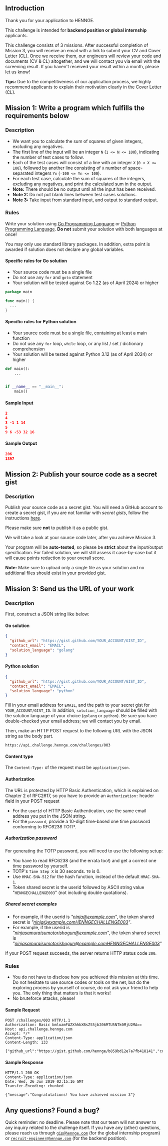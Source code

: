 ## Introduction

Thank you for your application to HENNGE.

This challenge is intended for **backend position or global internship** applicants.

This challenge consists of 3 missions. After successful completion of Mission 3, you will receive an email with a link to submit your CV and Cover Letter (CL). Once we receive them, our engineers will review your code and documents (CV & CL) altogether, and we will contact you via email with the screening result. If you haven't received your result within a month, please let us know!

**Tips:** Due to the competitiveness of our application process, we highly recommend applicants to explain their motivation clearly in the Cover Letter (CL).

## Mission 1: Write a program which fulfills the requirements below

### Description

- We want you to calculate the sum of squares of given integers, excluding any negatives.
- The first line of the input will be an integer `N` (`1 <= N <= 100`), indicating the number of test cases to follow.
- Each of the test cases will consist of a line with an integer `X` (`0 < X <= 100`), followed by another line consisting of `X` number of space-separated integers `Yn` (`-100 <= Yn <= 100`).
- For each test case, calculate the sum of squares of the integers, excluding any negatives, and print the calculated sum in the output.
- **Note:** There should be no output until all the input has been received.
- **Note 2:** Do not put blank lines between test cases solutions.
- **Note 3:** Take input from standard input, and output to standard output.

### Rules

Write your solution using [Go Programming Language](https://go.dev) or [Python Programming Language](https://www.python.org/). **Do not** submit your solution with both languages at once!

You may only use standard library packages. In addition, extra point is awarded if solution does not declare any global variables.

#### Specific rules for Go solution

- Your source code must be a single file
- Do not use any `for` and `goto` statement
- Your solution will be tested against Go 1.22 (as of April 2024) or higher

```go
package main

func main() {
  ...
}
```

#### Specific rules for Python solution

- Your source code must be a single file, containing at least a main function
- Do not use any `for` loop, `while` loop, or any list / set / dictionary comprehension
- Your solution will be tested against Python 3.12 (as of April 2024) or higher

```python
def main():
    ...


if __name__ == "__main__":
    main()
```

#### Sample Input

```json
2
4
3 -1 1 14
5
9 6 -53 32 16
```

#### Sample Output

```json
206
1397
```

## Mission 2: Publish your source code as a secret gist

### Description

Publish your source code as a secret gist. You will need a GitHub account to create a secret gist, if you are not familiar with *secret gists*, follow the instructions [here](https://docs.github.com/en/github/writing-on-github/editing-and-sharing-content-with-gists/creating-gists).

Please make sure **not** to publish it as a public gist.

We will take a look at your source code later, after you achieve Mission 3.

Your program will be **auto-tested**, so please be **strict** about the input/output specification. For failed solution, we will still assess it case-by-case but it will cause points reduction to your overall score.

**Note:** Make sure to upload only a single file as your solution and no additional files should exist in your provided gist.

## Mission 3: Send us the URL of your work

### Description

First, construct a JSON string like below:

#### Go solution

```json
{
  "github_url": "https://gist.github.com/YOUR_ACCOUNT/GIST_ID",
  "contact_email": "EMAIL",
  "solution_language": "golang"
}
```

#### Python solution

```json
{
  "github_url": "https://gist.github.com/YOUR_ACCOUNT/GIST_ID",
  "contact_email": "EMAIL",
  "solution_language": "python"
}
```

Fill in your email address for `EMAIL`, and the path to your secret gist for `YOUR_ACCOUNT/GIST_ID`. In addition, `solution_language` should be filled with the solution language of your choice (`golang` or `python`). Be sure you have double-checked your email address; we will contact you by email.

Then, make an HTTP POST request to the following URL with the JSON string as the body part.

```
https://api.challenge.hennge.com/challenges/003
```

#### Content type

The `Content-Type:` of the request must be `application/json`.

#### Authorization

The URL is protected by HTTP Basic Authentication, which is explained on Chapter 2 of RFC2617, so you have to provide an `Authorization:` header field in your POST request

- For the `userid` of HTTP Basic Authentication, use the same email address you put in the JSON string.
- For the `password`, provide a 10-digit time-based one time password conforming to RFC6238 TOTP.

##### Authorization password

For generating the TOTP password, you will need to use the following setup:

- You have to read RFC6238 (and the errata too!) and get a correct one time password by yourself.
- TOTP's `Time Step X` is 30 seconds. `T0` is 0.
- Use `HMAC-SHA-512` for the hash function, instead of the default `HMAC-SHA-1`.
- Token shared secret is the userid followed by ASCII string value "`HENNGECHALLENGE003`" (not including double quotations).

##### Shared secret examples

- For example, if the userid is _"ninja@example.com"_, the token shared secret is _"ninja@example.comHENNGECHALLENGE003"_.
- For example, if the userid is _"ninjasamuraisumotorishogun@example.com"_, the token shared secret is _"ninjasamuraisumotorishogun@example.comHENNGECHALLENGE003"_

If your POST request succeeds, the server returns HTTP status code `200`.

### Rules

- You do not have to disclose how you achieved this mission at this time. Do not hesitate to use source codes or tools on the net, but do the exploring process by yourself of course, do not ask your friend to help you. The only thing that matters is that it works!
- No bruteforce attacks, please!

#### Sample Request

```http
POST /challenges/003 HTTP/1.1
Authorization: Basic bmluamFAZXhhbXBsZS5jb206MTU5NTk0MjU2MA==
Host: api.challenge.hennge.com
Accept: */*
Content-Type: application/json
Content-Length: 133

{"github_url":"https://gist.github.com/hennge/b859bd12e7a7fb418141","contact_email":"ninja@example.com","solution_language":"golang"}
```

#### Sample Response

```http
HTTP/1.1 200 OK
Content-Type: application/json
Date: Wed, 26 Jun 2019 02:15:16 GMT
Transfer-Encoding: chunked

{"message":"Congratulations! You have achieved mission 3"}
```

## Any questions? Found a bug?

Quick reminder: no deadline. Please note that our team will not answer to any inquiry related to the challenge itself. If you have any (other) questions, please reach us through [`gip@hennge.com`](mailto:gip@hennge.com) (for the global internship program) or [`recruit-engineer@hennge.com`](mailto:recruit-engineer@hennge.com) (for the backend position).

